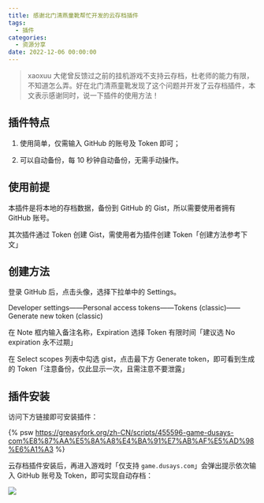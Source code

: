 ```yaml
---
title: 感谢北门清燕童靴帮忙开发的云存档插件
tags:
  - 插件
categories:
  - 资源分享
date: 2022-12-06 00:00:00
---
```


> xaoxuu 大佬曾反馈过之前的挂机游戏不支持云存档，杜老师的能力有限，不知道怎么弄。好在北门清燕童靴发现了这个问题并开发了云存档插件，本文表示感谢同时，说一下插件的使用方法！

<!-- more -->

## 插件特点

1. 使用简单，仅需输入 GitHub 的账号及 Token 即可；

2. 可以自动备份，每 10 秒钟自动备份，无需手动操作。

## 使用前提

本插件是将本地的存档数据，备份到 GitHub 的 Gist，所以需要使用者拥有 GitHub 账号。

其次插件通过 Token 创建 Gist，需使用者为插件创建 Token「创建方法参考下文」

## 创建方法

登录 GitHub 后，点击头像，选择下拉单中的 Settings。

Developer settings——Personal access tokens——Tokens (classic)——Generate new token (classic)

在 Note 框内输入备注名称，Expiration 选择 Token 有限时间「建议选 No expiration 永不过期」

在 Select scopes 列表中勾选 gist，点击最下方 Generate token，即可看到生成的 Token「注意备份，仅此显示一次，且需注意不要泄露」

## 插件安装

访问下方链接即可安装插件：

{% psw https://greasyfork.org/zh-CN/scripts/455596-game-dusays-com%E8%87%AA%E5%8A%A8%E4%BA%91%E7%AB%AF%E5%AD%98%E6%A1%A3 %}

云存档插件安装后，再进入游戏时「仅支持 `game.dusays.com`」会弹出提示依次输入 GitHub 账号及 Token，即可实现自动存档：

![](https://cdn.dusays.com/2022/12/532-1.gif)